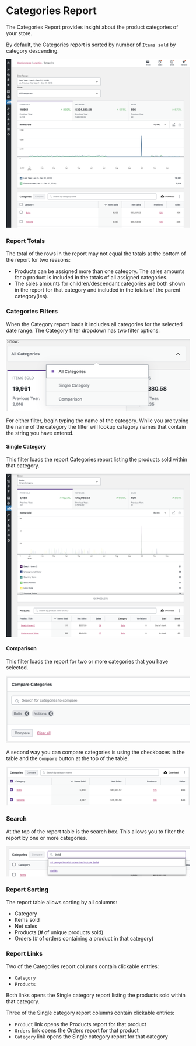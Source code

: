 # Categories Report

The Categories Report provides insight about the product categories of your store.

By default, the Categories report is sorted by number of `Items sold` by category descending.

![Category Filter](images/analytics-categories-report.png)

### Report Totals

The total of the rows in the report may not equal the totals at the bottom of the report for two reasons:

- Products can be assigned more than one category. The sales amounts for a product is included in the totals of all assigned categories.
- The sales amounts for children/descendant categories are both shown in the report for that category and included in the totals of the parent category(ies).

### Categories Filters

When the Category report loads it includes all categories for the selected date range. The Category filter dropdown has two filter options:

![Category Filter](images/analytics-categories-report-filter.png)

For either filter, begin typing the name of the category. While you are typing the name of the category the filter will lookup category names that contain the string you have entered. 

#### Single Category

This filter loads the report Categories report listing the products sold within that category.

![Category Filter](images/analytics-categories-single-category.png)

#### Comparison

This filter loads the report for two or more categories that you have selected.

![Category Filter](images/analytics-categories-report-compare.png)

A second way you can compare categories is using the checkboxes in the table and the `Compare` button at the top of the table.

![Category Filter](images/analytics-categories-report-table-compare.png)

### Search

At the top of the report table is the search box. This allows you to filter the report by one or more categories.

![Category Search](images/analytics-categories-search.png)

### Report Sorting

The report table allows sorting by all columns:

- Category
- Items sold
- Net sales
- Products (# of unique products sold)
- Orders (# of orders containing a product in that category)

### Report Links

Two of the Categories report columns contain clickable entries:

- `Category`
- `Products`

Both links opens the Single category report listing the products sold within that category.

Three of the Single category report columns contain clickable entries:

- `Product` link opens the Products report for that product
- `Orders` link opens the Orders report for that product
- `Category` link opens the Single category report for that category

